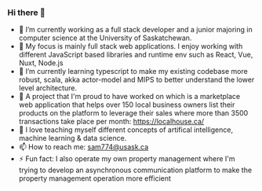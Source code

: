 ### Hi there 👋

<!--
**sadiamith/sadiamith** is a ✨ _special_ ✨ repository because its `README.md` (this file) appears on your GitHub profile.

Here are some ideas to get you started:

- 🔭 I’m currently working on ...
- 🌱 I’m currently learning ...
- 👯 I’m looking to collaborate on ...
- 🤔 I’m looking for help with ...
- 💬 Ask me about ...
- 📫 How to reach me: ...
- 😄 Pronouns: ...
- ⚡ Fun fact: ...
-->
- 🔭 I’m currently working as a full stack developer and a junior majoring in computer science at the University of Saskatchewan. 
- 🗻 My focus is mainly full stack web applications. I enjoy working with different JavaScript based libraries and runtime env such as React, Vue, Nuxt, Node.js 
- 🌱 I’m currently learning typescript to make my existing codebase more robust, scala, akka actor-model and MIPS to better understand the lower level architecture.  
- 🦚 A project that I'm proud to have worked on which is a marketplace web application that helps over 150 local business owners list their products on the
platform to leverage their sales where more than 3500 transactions take place per month: https://localhouse.ca/
- 🏓 I love teaching myself different concepts of artifical intelligence, machine learning & data science. 
- 📫 How to reach me: sam774@usask.ca
- ⚡ Fun fact: I also operate my own property management where I'm trying to develop an asynchronous communication platform to make the property management operation more efficient
